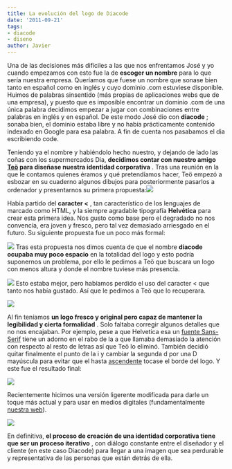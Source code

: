 ```yaml
---
title: La evolución del logo de Diacode
date: '2011-09-21'
tags:
- diacode
- diseno
author: Javier
---
```


Una de las decisiones más difíciles a las que nos enfrentamos José y yo cuando empezamos con esto fue la de 
**escoger un nombre**
 para lo que sería nuestra empresa. Queríamos que fuese un nombre que sonase bien tanto en español como en inglés y cuyo dominio .com estuviese disponible. Huimos de palabras sinsentido (más propias de aplicaciones webs que de una empresa), y puesto que es imposible encontrar un dominio .com de una única palabra decidimos empezar a jugar con combinaciones entre palabras en inglés y en español. De este modo José dio con 
**diacode**
; sonaba bien, el dominio estaba libre y no había prácticamente contenido indexado en Google para esa palabra. A fin de cuenta nos pasabamos el 
dia escribiendo 
code.

Teniendo ya el nombre y habiéndolo hecho nuestro, y dejando de lado las coñas con los supermercados Dia, 
**decidimos contar con nuestro amigo 
[Teö](http://ilusteo.blogspot.com/) para diseñase nuestra identidad corporativa**
. Tras una reunión en la que le contamos quienes éramos y qué pretendíamos hacer, Teö empezó a esbozar en su cuaderno algunos dibujos para posteriormente pasarlos a ordenador y presentarnos su primera propuesta:![](http://blog.diacode.com/wp-content/uploads/2011/09/1.jpg)

Había partido del 
**caracter 
<**
, tan característico de los lenguajes de marcado como HTML, y la siempre agradable tipografía 
**Helvética**
 para crear esta primera idea. Nos gusto como base pero el degradado no nos convencía, era joven y fresco, pero tal vez demasiado arriesgado en el futuro. Su siguiente propuesta fue un poco más formal:

![](http://blog.diacode.com/wp-content/uploads/2011/09/2.jpg)
Tras esta propuesta nos dimos cuenta de que el nombre 
**diacode ocupaba muy poco espacio**
 en la totalidad del logo y esto podría suponernos un problema, por ello le pedimos a Teö que buscara un logo con menos altura y donde el nombre tuviese más presencia.

![](http://blog.diacode.com/wp-content/uploads/2011/09/4.jpg)
Esto estaba mejor, pero habíamos perdido el uso del caracter 
< que tanto nos había gustado. Así que le pedimos a Teö que lo recuperara.

![](http://blog.diacode.com/wp-content/uploads/2011/09/5.jpg)

Al fin teníamos 
**un logo fresco y original pero capaz de mantener la legibilidad y cierta formalidad**
. Solo faltaba corregir algunos detalles que no nos encajaban. Por ejemplo, pese a que Helvetica esa un 
[fuente Sans-Serif](http://blog.diacode.com/de-las-serif-a-las-sans-serif-y-vuelta-a-empezar) tiene un adorno en el rabo de la 
a que llamaba demasiado la atención con respecto al resto de letras así que Teö lo eliminó. También decidió quitar finalmente el punto de la 
i y cambiar la segunda 
d por una 
D mayúscula para evitar que el hasta 
[ascendente](http://en.wikipedia.org/wiki/Ascender_(typography)) tocase el borde del logo. Y este fue el resultado final:

![](http://blog.diacode.com/wp-content/uploads/2011/09/6.jpg)

Recientemente hicimos una versión ligerente modificada para darle un toque más actual y para usar en medios digitales (fundamentalmente 
[nuestra web](http://diacode.com)).

![](http://blog.diacode.com/wp-content/uploads/2011/09/7.png)

En definitiva, 
**el proceso de creación de una identidad corporativa tiene que ser un proceso iterativo**
, con diálogo constante entre el diseñador y el cliente (en este caso Diacode) para llegar a una imagen que sea perdurable y representativa de las personas que están detrás de ella.
